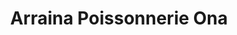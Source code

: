 ---
title: "Arraina Poissonnerie Ona"
url: /hendaye/arraina-poissonnerie-ona/
shop: fruits de mer
---